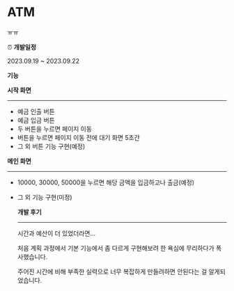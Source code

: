 # ATM
ㅠㅠ

⏰ **개발일정**

2023.09.19 ~ 2023.09.22


**기능**

**시작 화면**
***
- 예금 인출 버튼
- 예금 입금 버튼
- 두 버튼을 누르면 페이지 이동
- 버튼을 누르면 페이지 이동 전에 대기 화면 5초간
- 그 외 버튼 기능 구현(예정)

**메인 화면**
***
- 10000, 30000, 50000을 누르면 해당 금액을 입금하고나 출금(예정)
- 그 외 기능 구현(미정)

  **개발 후기**
  ***
  시간과 예산이 더 있었더라면...

  처음 계획 과정에서 기본 기능에서 좀 다르게 구현해보려 한 욕심에 무리하다가 폭사했습니다.

  주어진 시간에 비해 부족한 실력으로 너무 복잡하게 만들려하면 안된다는 걸 알게되었습니다.
